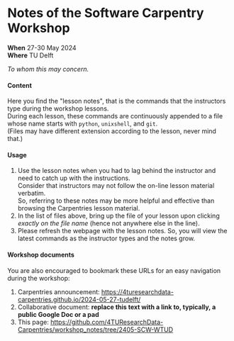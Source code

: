 # Notes of the Software Carpentry Workshop 

**When** 27-30 May 2024  
**Where** TU Delft

_To whom this may concern._

#### Content

Here you find the "lesson notes", that is the commands that the instructors type during the workshop lessons.  
During each lesson, these commands are continuously appended to a file whose name starts with `python`, `unixshell`, and `git`.  
(Files may have different extension according to the lesson, never mind that.)

#### Usage

1. Use the lesson notes when you had to lag behind the instructor and need to catch up with the instructions.  
Consider that instructors may not follow the on-line lesson material verbatim.  
So, referring to these notes may be more helpful and effective than browsing the Carpentries lesson material.  
2. In the list of files above, bring up the file of your lesson upon clicking _exactly on the file name_ (hence not anywhere else in the line).  
3. Please refresh the webpage with the lesson notes. So, you will view the latest commands as the instructor types and the notes grow.

#### Workshop documents
You are also encouraged to bookmark these URLs for an easy navigation during the workshop:

1. Carpentries announcement: https://4turesearchdata-carpentries.github.io/2024-05-27-tudelft/
2. Collaborative document: **replace this text with a link to, typically, a public Google Doc or a pad**
3. This page: https://github.com/4TUResearchData-Carpentries/workshop_notes/tree/2405-SCW-WTUD
